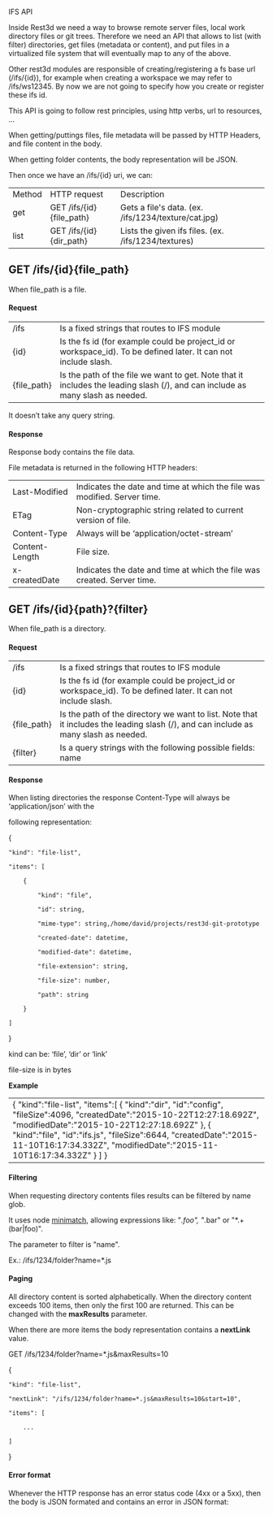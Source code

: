 IFS API

Inside Rest3d we need a way to browse remote server files, local work directory files or git trees. Therefore we need an API that allows to list (with filter) directories, get files (metadata or content), and put files in a virtualized file system that will eventually map to any of the above.

Other rest3d modules are responsible of creating/registering a fs base url (/ifs/{id}), for example when creating a workspace we may refer to /ifs/ws12345. By now we are not going to specify how you create or register these ifs id. 

This API is going to follow rest principles, using http verbs, url to resources, …

When getting/puttings files, file metadata will be passed by HTTP Headers, and file content in the body.

When getting folder contents, the body representation will be JSON.

Then once we have an /ifs/{id} uri, we can:

<table>
  <tr>
    <td>Method</td>
    <td>HTTP request</td>
    <td>Description</td>
  </tr>
  <tr>
    <td>get</td>
    <td>GET  /ifs/{id}{file_path}</td>
    <td>Gets a file's data. (ex. /ifs/1234/texture/cat.jpg)</td>
  </tr>
  <tr>
    <td>list</td>
    <td>GET  /ifs/{id}{dir_path}</td>
    <td>Lists the given ifs files. 
(ex. /ifs/1234/textures)</td>
  </tr>
</table>




## GET  /ifs/{id}{file_path}

When file_path is a file.

#### Request

<table>
  <tr>
    <td>/ifs</td>
    <td>Is a fixed strings that routes to IFS module</td>
  </tr>
  <tr>
    <td>{id}</td>
    <td>Is the fs id (for example could be project_id or workspace_id). To be defined later. It can not include slash.</td>
  </tr>
  <tr>
    <td>{file_path}</td>
    <td>Is the path of the file we want to get. Note that it includes the leading slash (/), and can include as many slash as needed.</td>
  </tr>
</table>


It doesn’t take any query string.

#### Response

Response body contains the file data.

File metadata is returned in the following HTTP headers:

<table>
  <tr>
    <td>Last-Modified</td>
    <td>Indicates the date and time at which the file was modified. Server time.</td>
  </tr>
  <tr>
    <td>ETag</td>
    <td>Non-cryptographic string related to current version of file.</td>
  </tr>
  <tr>
    <td>Content-Type</td>
    <td>Always will be ‘application/octet-stream’</td>
  </tr>
  <tr>
    <td>Content-Length</td>
    <td>File size.</td>
  </tr>
  <tr>
    <td>x-createdDate</td>
    <td>Indicates the date and time at which the file was created. Server time.</td>
  </tr>
</table>


## GET /ifs/{id}{path}?{filter}

When file_path is a directory.

#### Request

<table>
  <tr>
    <td>/ifs</td>
    <td>Is a fixed strings that routes to IFS module</td>
  </tr>
  <tr>
    <td>{id}</td>
    <td>Is the fs id (for example could be project_id or workspace_id). To be defined later. It can not include slash.</td>
  </tr>
  <tr>
    <td>{file_path}</td>
    <td>Is the path of the directory we want to list. Note that it includes the leading slash (/), and can include as many slash as needed.</td>
  </tr>
  <tr>
    <td>{filter}</td>
    <td>Is a query strings with the following possible fields:
name
</td>
  </tr>
</table>


#### Response

When listing directories the response Content-Type will always be ‘application/json’ with the 

following representation:

{

    "kind": "file-list",

    "items": [

        {

            "kind": "file",

            "id": string,

            "mime-type": string,/home/david/projects/rest3d-git-prototype

            "created-date": datetime,

            "modified-date": datetime,

            "file-extension": string,

            "file-size": number,

            "path": string

        }

    ]

}

kind can be: ‘file’, ‘dir’ or ‘link’

file-size is in bytes

**Example**

<table>
  <tr>
    <td>{  
   "kind":"file-list",
   "items":[  
     {  
         "kind":"dir",
         "id":"config",
         "fileSize":4096,
         "createdDate":"2015-10-22T12:27:18.692Z",
         "modifiedDate":"2015-10-22T12:27:18.692Z"
      },
     {  
         "kind":"file",
         "id":"ifs.js",
         "fileSize":6644,
         "createdDate":"2015-11-10T16:17:34.332Z",
         "modifiedDate":"2015-11-10T16:17:34.332Z"
      }
   ]
}</td>
  </tr>
</table>


#### Filtering

When requesting directory contents files results can be filtered by name glob.

It uses node [minimatch](https://www.npmjs.com/package/minimatch), allowing expressions like: "*.foo", "*.bar" or "*.+(bar|foo)".

The parameter to filter is "name". 

Ex.:  /ifs/1234/folder?name=*.js

#### Paging

All directory content is sorted alphabetically. When the directory content exceeds 100 items, then only the first 100 are returned. This can be changed with the **maxResults** parameter.

When there are more items the body representation contains a **nextLink** value.

GET /ifs/1234/folder?name=*.js&maxResults=10

{

    "kind": "file-list",

    "nextLink": "/ifs/1234/folder?name=*.js&maxResults=10&start=10",

    "items": [

        ...

    ]

}

#### Error format

Whenever the HTTP response has an error status code (4xx or a 5xx), then the body is JSON formated and contains an error in JSON format:
